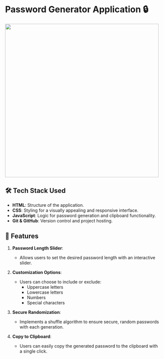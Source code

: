 # Password Generator Application 🔒
<img src="" width="500">

## 🛠️ Tech Stack Used

- **HTML**: Structure of the application.
- **CSS**: Styling for a visually appealing and responsive interface.
- **JavaScript**: Logic for password generation and clipboard functionality.
- **Git & GitHub**: Version control and project hosting.

## 🚀 Features

1. **Password Length Slider**: 
   - Allows users to set the desired password length with an interactive slider.
   
2. **Customization Options**:
   - Users can choose to include or exclude:
     - Uppercase letters
     - Lowercase letters
     - Numbers
     - Special characters
     
3. **Secure Randomization**:
   - Implements a shuffle algorithm to ensure secure, random passwords with each generation.

4. **Copy to Clipboard**:
   - Users can easily copy the generated password to the clipboard with a single click.
   

